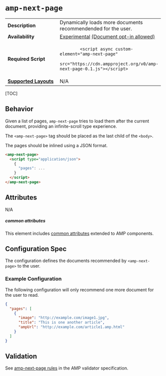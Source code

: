 <!---
Copyright 2018 The AMP HTML Authors. All Rights Reserved.

Licensed under the Apache License, Version 2.0 (the "License");
you may not use this file except in compliance with the License.
You may obtain a copy of the License at

      http://www.apache.org/licenses/LICENSE-2.0

Unless required by applicable law or agreed to in writing, software
distributed under the License is distributed on an "AS-IS" BASIS,
WITHOUT WARRANTIES OR CONDITIONS OF ANY KIND, either express or implied.
See the License for the specific language governing permissions and
limitations under the License.
-->

# <a name="amp-next-page"></a> `amp-next-page`

<table>
  <tr>
    <td class="col-fourty"><strong>Description</strong></td>
    <td>Dynamically loads more documents recommendended for the user.
    </td>
  </tr>
  <tr>
    <td class="col-fourty"><strong>Availability</strong></td>
    <td><a href="https://www.ampproject.org/docs/reference/experimental.html">Experimental</a> <a href="https://github.com/ampproject/amphtml/blob/3a06c99f259b66998b61935a5ee5f0075481bfd2/tools/experiments/README.md#enable-an-experiment-for-a-particular-document"> (Document opt-in allowed)</a></td>
  </tr>
  <tr>
    <td width="40%"><strong>Required Script</strong></td>
    <td>
      <code>
        &lt;script async custom-element="amp-next-page"
        src="https://cdn.ampproject.org/v0/amp-next-page-0.1.js">&lt;/script>
      </code>
    </td>
  </tr>
  <tr>
    <td class="col-fourty">
      <strong>
        <a href="https://www.ampproject.org/docs/guides/responsive/control_layout.html">
          Supported Layouts
        </a>
      </strong>
    </td>
    <td>N/A</td>
  </tr>
</table>

[TOC]

## Behavior

Given a list of pages, `amp-next-page` tries to load them after the current document, providing an infinite-scroll type experience.

The `<amp-next-page>` tag should be placed as the last child of the `<body>`.

The pages should be inlined using a JSON format.
```html
<amp-next-page>
  <script type="application/json">
    {
      "pages": ...
    }
  </script>
</amp-next-page>
```

## Attributes

N/A

##### common attributes

This element includes [common attributes](https://www.ampproject.org/docs/reference/common_attributes) extended to AMP components.

## Configuration Spec

The configuration defines the documents recommended by `<amp-next-page>` to the user.

### Example Configuration

The following configuration will only recommend one more document for the user to read.

```json
{
  "pages": [
    {
      "image": "http://example.com/image1.jpg",
      "title": "This is one another article",
      "ampUrl": "http://example.com/article1.amp.html"      
    }
  ]
}
```

## Validation

See [amp-next-page rules](https://github.com/ampproject/amphtml/blob/master/extensions/amp-next-page/validator-amp-next-page.protoascii) in the AMP validator specification.
